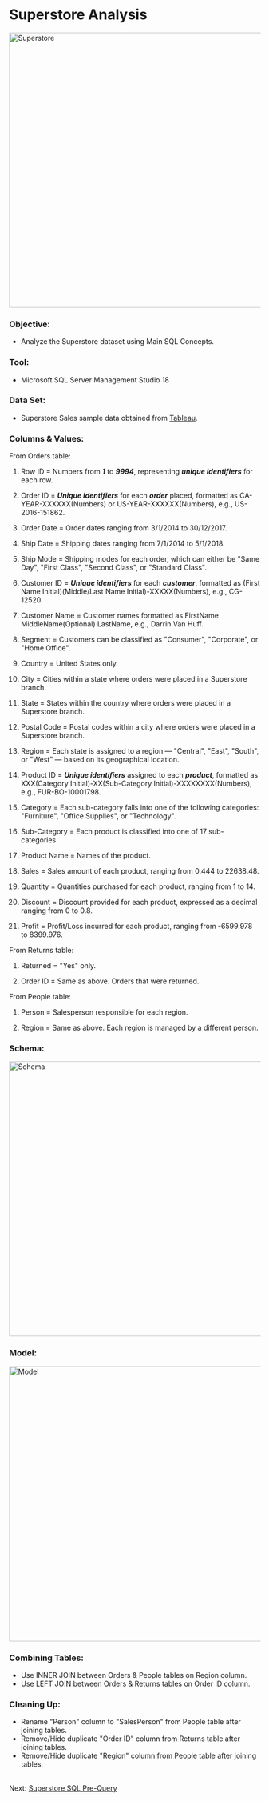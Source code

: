# Superstore Analysis

<img src="https://github.com/Jagadish940112/Portfolio-Projects/assets/116116336/a457a77a-e947-4284-bc29-e523576b69d5" alt="Superstore" width="1100" height="550">

### Objective:
- Analyze the Superstore dataset using Main SQL Concepts.

### Tool:
- Microsoft SQL Server Management Studio 18

### Data Set:
- Superstore Sales sample data obtained from [Tableau](https://public.tableau.com/app/learn/sample-data).

### Columns & Values:
From Orders table:
1. Row ID = Numbers from ***1*** to ***9994***, representing ***unique identifiers*** for each row.

2. Order ID = ***Unique identifiers*** for each ***order*** placed, formatted as CA-YEAR-XXXXXX(Numbers) or US-YEAR-XXXXXX(Numbers), e.g., US-2016-151862.

3. Order Date = Order dates ranging from 3/1/2014 to 30/12/2017.

4. Ship Date = Shipping dates ranging from 7/1/2014 to 5/1/2018.

5. Ship Mode = Shipping modes for each order, which can either be "Same Day", "First Class", "Second Class", or "Standard Class".

6. Customer ID = ***Unique identifiers*** for each ***customer***, formatted as (First Name Initial)(Middle/Last Name Initial)-XXXXX(Numbers), e.g., CG-12520.

7. Customer Name = Customer names formatted as FirstName MiddleName(Optional) LastName, e.g., Darrin Van Huff.

8. Segment = Customers can be classified as "Consumer", "Corporate", or "Home Office".

9. Country = United States only.

10. City = Cities within a state where orders were placed in a Superstore branch.

11. State = States within the country where orders were placed in a Superstore branch.

12. Postal Code = Postal codes within a city where orders were placed in a Superstore branch.

13. Region = Each state is assigned to a region — "Central", "East", "South", or "West" — based on its geographical location.

14. Product ID = ***Unique identifiers*** assigned to each ***product***, formatted as XXX(Category Initial)-XX(Sub-Category Initial)-XXXXXXXX(Numbers), e.g., FUR-BO-10001798.

15. Category = Each sub-category falls into one of the following categories: "Furniture", "Office Supplies", or "Technology".

16. Sub-Category = Each product is classified into one of 17 sub-categories.

17. Product Name = Names of the product.

18. Sales = Sales amount of each product, ranging from 0.444 to 22638.48.

19. Quantity = Quantities purchased for each product, ranging from 1 to 14.

20. Discount = Discount provided for each product, expressed as a decimal ranging from 0 to 0.8.

21. Profit = Profit/Loss incurred for each product, ranging from -6599.978 to 8399.976.

From Returns table:
1. Returned = "Yes" only.

2. Order ID = Same as above. Orders that were returned.

From People table:
1. Person = Salesperson responsible for each region.

2. Region = Same as above. Each region is managed by a different person.

### Schema:
<img src="https://github.com/Jagadish940112/Portfolio-Projects/assets/116116336/04f96f29-ea7c-4d93-ac3d-fc1247b28de2" alt="Schema" width="1100" height="550">

### Model:
<img src="https://github.com/Jagadish940112/Portfolio-Projects/assets/116116336/614ac0ab-a636-44a1-94a1-d69f2c32cd15" alt="Model" width="1100" height="550">

### Combining Tables:
- Use INNER JOIN between Orders & People tables on Region column.
- Use LEFT JOIN between Orders & Returns tables on Order ID column.

### Cleaning Up:
- Rename "Person" column to "SalesPerson" from People table after joining tables.
- Remove/Hide duplicate "Order ID" column from Returns table after joining tables.
- Remove/Hide duplicate "Region" column from People table after joining tables.

<br>Next: [Superstore SQL Pre-Query](https://github.com/Jagadish940112/Portfolio-Projects/blob/main/6.%20Superstore%20Analysis/Superstore%20SQL%20Pre-Query.md)
